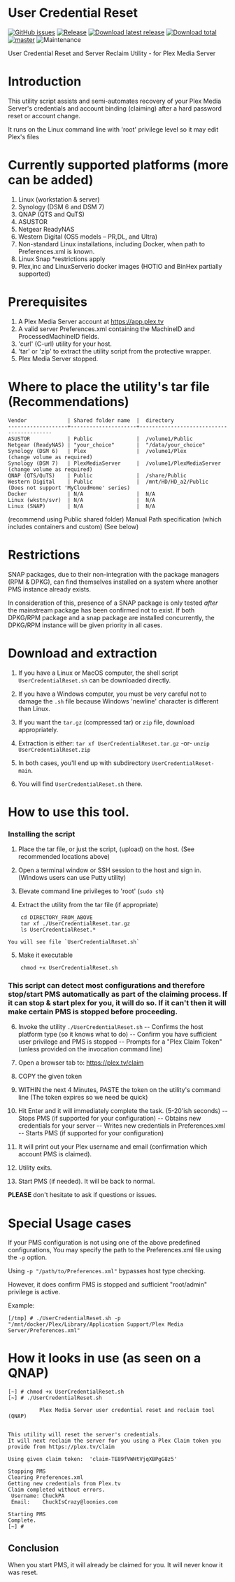 
# User Credential Reset


[![GitHub issues](https://img.shields.io/github/issues/ChuckPa/UserCredentialReset.svg?style=flat)](https://github.com/ChuckPa/UserCredentialReset/issues)
[![Release](https://img.shields.io/github/release/ChuckPa/UserCredentialReset.svg?style=flat)](https://github.com/ChuckPa/UserCredentialReset/releases/latest)
[![Download latest release](https://img.shields.io/github/downloads/ChuckPa/UserCredentialReset/latest/total.svg)](https://github.com/ChuckPa/UserCredentialReset/releases/latest)
[![Download total](https://img.shields.io/github/downloads/ChuckPa/UserCredentialReset/total.svg)](https://github.com/ChuckPa/UserCredentialReset/releases)
[![master](https://img.shields.io/badge/master-stable-green.svg?maxAge=2592000)]('')
![Maintenance](https://img.shields.io/badge/Maintained-Yes-green.svg)

User Credential Reset and Server Reclaim Utility
                - for Plex Media Server


# Introduction

This utility script assists and semi-automates recovery of your Plex Media Server's credentials and account binding (claiming)
after a hard password reset or account change.

It runs on the Linux command line with 'root' privilege level so it may edit Plex's files


# Currently supported platforms (more can be added)

1. Linux (workstation & server)
2. Synology (DSM 6 and DSM 7)
3. QNAP (QTS and QuTS)
4. ASUSTOR
5. Netgear ReadyNAS
6. Western Digital (OS5 models – PR,DL, and Ultra)
7. Non-standard Linux installations, including Docker, when path to Preferences.xml is known.
8. Linux Snap  *restrictions apply
9. Plex,inc and LinuxServerio docker images  (HOTIO and BinHex partially supported)

# Prerequisites

1. A Plex Media Server account at https://app.plex.tv
2. A valid server Preferences.xml containing the MachineID and ProcessedMachineID fields.
3. 'curl'  (C-url) utility for your host.
4. 'tar' or 'zip' to extract the utility script from the protective wrapper.
5. Plex Media Server stopped.

# Where to place the utility's tar file (Recommendations)
```
Vendor             | Shared folder name  |  directory
-------------------+---------------------+------------------------------------------
ASUSTOR            | Public              |  /volume1/Public
Netgear (ReadyNAS) | "your_choice"       |  "/data/your_choice"
Synology (DSM 6)   | Plex                |  /volume1/Plex             (change volume as required)
Synology (DSM 7)   | PlexMediaServer     |  /volume1/PlexMediaServer  (change volume as required)
QNAP (QTS/QuTS)    | Public              |  /share/Public
Western Digital    | Public              |  /mnt/HD/HD_a2/Public      (Does not support 'MyCloudHome' series)
Docker             | N/A                 |  N/A
Linux (wkstn/svr)  | N/A                 |  N/A
Linux (SNAP)       | N/A                 |  N/A
```

(recommend using Public shared folder)
Manual Path specification (which includes containers and custom) (See below)

# Restrictions

SNAP packages, due to their non-integration with the package managers (RPM & DPKG), can find themselves installed
on a system where another PMS instance already exists.

In consideration of this,  presence of a SNAP package is only tested *after* the mainstream package has been confirmed not to exist.
If both DPKG/RPM package and a snap package are installed concurrently,  the DPKG/RPM instance will be given priority in all cases.

# Download and extraction

1.  If you have a Linux or MacOS computer,  the shell script `UserCredentialReset.sh` can be downloaded directly.
2.  If you have a Windows computer,  you must be very careful not to damage the `.sh` file because Windows 'newline' character is different than Linux.
3.  If you want the `tar.gz` (compressed tar) or `zip` file,  download appropriately.
4.  Extraction is either:
        `tar xf UserCredentialReset.tar.gz`
    -or-
        `unzip UserCredentialReset.zip`

5.  In both cases,  you'll end up with subdirectory `UserCredentialReset-main`.
6.  You will find `UserCredentialReset.sh` there.





# How to use this tool.

### Installing the script

1.  Place the tar file, or just the script, (upload) on the host.  (See recommended locations above)

2.  Open a terminal window or SSH session to the host and sign in.
    (Windows users can use Putty utility)

3.  Elevate command line privileges to 'root'  (`sudo sh`)

4.  Extract the utility from the tar file (if appropriate)
```
    cd DIRECTORY_FROM_ABOVE
    tar xf ./UserCredentialReset.tar.gz
    ls UserCredentialReset.*
```
    You will see file `UserCredentialReset.sh`

5.  Make it executable
```
    chmod +x UserCredentialReset.sh
```

### This script can detect most configurations and therefore stop/start PMS automatically as part of the claiming process.  If it can stop & start plex for you, it will do so.  If it can't then it will make certain PMS is stopped before proceeding.


6.  Invoke the utility  `./UserCredentialReset.sh`
    -- Confirms the host platform type (so it knows what to do)
    -- Confirm you have sufficient user privilege and PMS is stopped
    -- Prompts for a "Plex Claim Token" (unless provided on the invocation command line)

7.  Open a browser tab to:    https://plex.tv/claim

8.  COPY the given token

9.  WITHIN the next 4 Minutes,     PASTE the token on the utility's command line
    (The token expires so we need be quick)

10.  Hit Enter and it will immediately complete the task. (5-20'ish seconds)
     --   Stops PMS (if supported for your configuration)
     --   Obtains new credentials for your server
     --   Writes new credentials in Preferences.xml
     --   Starts PMS (if supported for your configuration)

11.  It will print out your Plex username and email (confirmation which account PMS is claimed).

12.  Utility exits.

13.  Start PMS (if needed). It will be back to normal.


**PLEASE** don't hesitate to ask if questions or issues.


# Special Usage cases

  If your PMS configuration is not using one of the above predefined configurations,
  You may specify the path to the Preferences.xml file using the `-p` option.

  Using `-p "/path/to/Preferences.xml"` bypasses host type checking.

  However, it does confirm PMS is stopped and sufficient "root/admin" privilege is active.

  Example:
  ```
  [/tmp] # ./UserCredentialReset.sh -p "/mnt/docker/Plex/Library/Application Support/Plex Media Server/Preferences.xml"
  ```


# How it looks in use  (as seen on a QNAP)

```
[~] # chmod +x UserCredentialReset.sh
[~] # ./UserCredentialReset.sh

          Plex Media Server user credential reset and reclaim tool (QNAP)


This utility will reset the server's credentials.
It will next reclaim the server for you using a Plex Claim token you provide from https://plex.tv/claim

Using given claim token:  'claim-TE89fVWHtVjqXBPgG8z5'

Stopping PMS
Clearing Preferences.xml
Getting new credentials from Plex.tv
Claim completed without errors.
 Username: ChuckPA
 Email:    ChuckIsCrazy@loonies.com

Starting PMS
Complete.
[~] #
```

## Conclusion

When you start PMS,  it will already be claimed for you.
It will never know it was reset.
